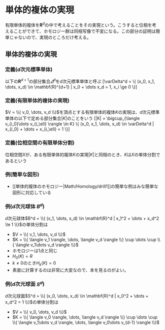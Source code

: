 # 単体的複体の実現

有限単体的複体を$\mathbf{R}^d$の中で考えることをその実現という。こうすると位相を考えることができて、ホモロジー群は同相写像で不変になる。この部分の証明は簡単じゃないので、実現のところだけ考える。

## 単体的複体の実現

### 定義($d$次元標準単体)

以下の$\mathbf{R}^{d+1}$の部分集合$\varDelta^d$を$d$次元標準単体と呼ぶ
[\varDelta^d = \\{ (x_0, x_1, \dots, x_d) \in \mathbf{R}^{d+1} | x_0 + \dots x_d = 1, x_i \ge 0 \\}]

### 定義(有限単体的複体の実現)

$V = \\{ v_0, \dots, v_d \\}$を頂点とする有限単体的複体$K$の実現は、$d$次元標準単体の以下で定める部分集合$|K|$のことをいう
[|K| = \bigcup_{\langle v_{i_0}\dots v_{i_\ell} \rangle \in K} \\{ (x_0, x_1, \dots, x_d) \in \varDelta^d | x_{i_0} + \dots + x_{i_\ell} = 1 \\}]

### 定義(位相空間の有限単体分割)

位相空間$X$が、ある有限単体的複体$K$の実現$|K|$と同相のとき、$K$は$X$の単体分割であるという

### 例(簡単な図形)

* [[単体的複体のホモロジー|Math/Homology/drill1]]の簡単な例はみな簡単な図形に対応している

### 例($d$次元球体 $B^d$)

$d$次元球体$B^d = \\{ (x_1, \dots, x_d) \in \mathbf{R}^d | x_1^2 + \dots + x_d^2 \le 1 \\}$の単体分割は

* $V = \\{ v_1, \dots, v_d \\}$
* $K = \\{ \langle v_1 \rangle, \dots, \langle v_d \rangle \\} \cup \dots \cup \\{ \langle v_1\dots v_d \rangle \\}$
* ホモロジーは1点と同じ
* $H_0(K) = R$
* $k \ne 0$のとき$H_k(K) = 0$
* 素直に計算するのは非常に大変なので、本を見るのがよい。

### 例($d$次元球面 $S^d$)

$d$次元球面$S^d = \\{ (x_0, \dots, x_d) \in \mathbf{R}^d | x_0^2 + \dots + x_d^2 = 1 \\}$の単体分割は

* $V = \\{ v_0, \dots, v_d \\}$
* $K = \\{ \langle v_0 \rangle, \dots, \langle v_d \rangle \\} \cup \dots \cup \\{ \langle v_1\dots v_d \rangle, \dots,  \langle v_0\dots v_{d-1} \rangle \\}$
